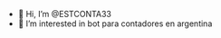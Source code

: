 - 👋 Hi, I’m @ESTCONTA33
- 👀 I’m interested in bot para contadores en argentina


<!---
ESTCONTA33/ESTCONTA33 is a ✨ special ✨ repository because its `README.md` (this file) appears on your GitHub profile.
You can click the Preview link to take a look at your changes.
--->
